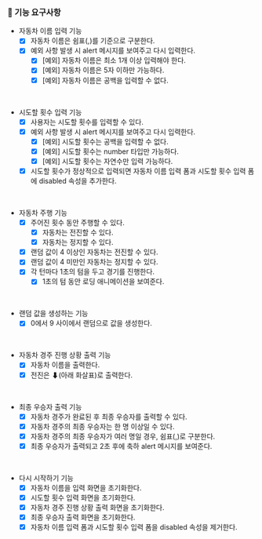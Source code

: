 ### 🎯 기능 요구사항

- 자동차 이름 입력 기능
  - [x] 자동차 이름은 쉼표(,)를 기준으로 구분한다.
  - [x] 예외 사항 발생 시 alert 메시지를 보여주고 다시 입력한다.
    - [x] [예외] 자동차 이름은 최소 1개 이상 입력해야 한다.
    - [x] [예외] 자동차 이름은 5자 이하만 가능하다.
    - [x] [예외] 자동차 이름은 공백을 입력할 수 없다.

<br/>

- 시도할 횟수 입력 기능
  - [x] 사용자는 시도할 횟수를 입력할 수 있다.
  - [x] 예외 사항 발생 시 alert 메시지를 보여주고 다시 입력한다.
    - [x] [예외] 시도할 횟수는 공백을 입력할 수 없다.
    - [x] [예외] 시도할 횟수는 number 타입만 가능하다.
    - [x] [예외] 시도할 횟수는 자연수만 입력 가능하다.
  - [x] 시도할 횟수가 정상적으로 입력되면 자동차 이름 입력 폼과 시도할 횟수 입력 폼에 disabled 속성을 추가한다.

<br/>

- 자동차 주행 기능
  - [x] 주어진 횟수 동안 주행할 수 있다.
    - [x] 자동차는 전진할 수 있다.
    - [x] 자동차는 정지할 수 있다.
  - [x] 랜덤 값이 4 이상인 자동차는 전진할 수 있다.
  - [x] 랜덤 값이 4 미만인 자동차는 정지할 수 있다.
  - [x] 각 턴마다 1초의 텀을 두고 경기를 진행한다.
    - [x] 1초의 텀 동안 로딩 애니메이션을 보여준다.

<br/>

- 랜덤 값을 생성하는 기능
  - [x] 0에서 9 사이에서 랜덤으로 값을 생성한다.

<br/>

- 자동차 경주 진행 상황 출력 기능
  - [x] 자동차 이름을 출력한다.
  - [x] 전진은 ⬇(아래 화살표)로 출력한다.

<br/>

- 최종 우승자 출력 기능
  - [x] 자동차 경주가 완료된 후 최종 우승자를 출력할 수 있다.
  - [x] 자동차 경주의 최종 우승자는 한 명 이상일 수 있다.
  - [x] 자동차 경주의 최종 우승자가 여러 명일 경우, 쉼표(,)로 구분한다.
  - [x] 최종 우승자가 출력되고 2초 후에 축하 alert 메시지를 보여준다.

<br/>

- 다시 시작하기 기능
  - [x] 자동차 이름을 입력 화면을 초기화한다.
  - [x] 시도할 횟수 입력 화면을 초기화한다.
  - [x] 자동차 경주 진행 상황 출력 화면을 초기화한다.
  - [x] 최종 우승자 출력 화면을 초기화한다.
  - [x] 자동차 이름 입력 폼과 시도할 횟수 입력 폼을 disabled 속성을 제거한다.

<br/>
